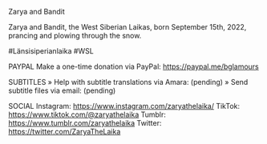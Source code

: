Zarya and Bandit

Zarya and Bandit, the West Siberian Laikas, born September 15th, 2022, prancing and plowing through the snow.

#Länsisiperianlaika #WSL

PAYPAL
Make a one-time donation via PayPal: https://paypal.me/bglamours

SUBTITLES
» Help with subtitle translations via Amara: (pending)
» Send subtitle files via email: (pending)

SOCIAL
Instagram: https://www.instagram.com/zaryathelaika/
TikTok: https://www.tiktok.com/@zaryathelaika
Tumblr: https://www.tumblr.com/zaryathelaika
Twitter: https://twitter.com/ZaryaTheLaika
